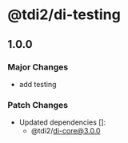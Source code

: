 # @tdi2/di-testing

## 1.0.0

### Major Changes

- add testing

### Patch Changes

- Updated dependencies []:
  - @tdi2/di-core@3.0.0

